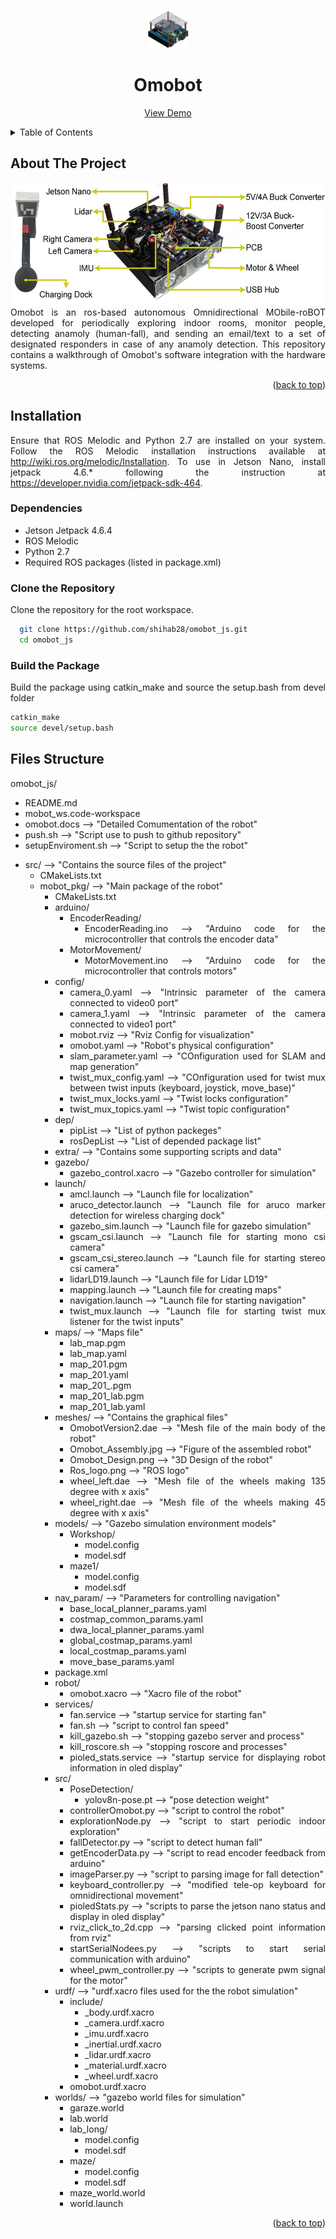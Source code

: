 
<a name="readme-top"></a>


<!-- PROJECT LOGO -->
<br />
<div align="center">
  <a href="https://github.com/shihab28/omobot_js">
    <img src="src/mobot_pkg/meshes/Omobot_Design.png" alt="Logo" width="66.6" height="60">
  </a>

  <h1 align="center">Omobot</h1>
  <p align="center">
    <!-- <a href="omobot.docs"><strong>Check the full documentation»</strong></a>
    <br /> -->
    <a href="https://shorturl.at/AD019">View Demo</a>
    <br />
    <!-- · -->
    <!-- <a href="https://github.com/othneildrew/Best-README-Template/issues">Report Bug</a> -->
    <!-- · -->
    <!-- <a href="https://github.com/othneildrew/Best-README-Template/issues">Request Feature</a> -->
  </p>
</div>


<!-- TABLE OF CONTENTS -->
<details>
  <summary>Table of Contents</summary>
  <ol>
    <li><a href="#about-the-project">About The Project</a></li>
    <li>
      <a href="#installation">Installation</a>
      <ul>
        <li><a href="#dependencies">Dependencies</a></li>
        <li><a href="#clone-the-repository">Clone the Repository</a></li>
        <li><a href="#build-the-package">Build the Package</a></li>
      </ul>
    </li>
    <li><a href="#files-structure">Files Structure</a></li>
  </ol>
</details>



<!-- ABOUT THE PROJECT -->
## About The Project
<div align="center">
<img src="src/mobot_pkg/meshes/Omobot_Assembly.jpg" alt="Logo" width="534" height="196"> <br />
</div>

<div align="justify">
Omobot is an ros-based autonomous Omnidirectional MObile-roBOT developed for periodically exploring indoor rooms, monitor people, detecting anamoly (human-fall), and sending an email/text to a set of designated responders in case of any anamoly detection. This repository contains a walkthrough of Omobot's software integration with the hardware systems. 
<br />
<div align="justify">

<p align="right">(<a href="#readme-top">back to top</a>)</p>




<!-- Installation -->
## Installation
Ensure that ROS Melodic and Python 2.7 are installed on your system. Follow the ROS Melodic installation instructions available at http://wiki.ros.org/melodic/Installation. To use in Jetson Nano, install jetpack 4.6.* following the instruction at https://developer.nvidia.com/jetpack-sdk-464.

### Dependencies
- Jetson Jetpack 4.6.4 
- ROS Melodic
- Python 2.7
- Required ROS packages (listed in package.xml)



### Clone the Repository
Clone the repository for the root workspace.
```sh
  git clone https://github.com/shihab28/omobot_js.git
  cd omobot_js
```


### Build the Package
Build the package using catkin_make and source the setup.bash from devel folder
```sh
catkin_make
source devel/setup.bash
```


<!-- Files Structure -->
## Files Structure

omobot_js/
- README.md
- mobot_ws.code-workspace
- omobot.docs --> "Detailed Comumentation of the robot"
- push.sh --> "Script use to push to github repository"
- setupEnviroment.sh --> "Script to setup the the robot"
+ src/ --> "Contains the source files of the project"
    - CMakeLists.txt
    + mobot_pkg/ --> "Main package of the robot"
        - CMakeLists.txt
        + arduino/
            + EncoderReading/
                - EncoderReading.ino    --> "Arduino code for the microcontroller that controls the encoder data"
            + MotorMovement/
                - MotorMovement.ino     --> "Arduino code for the microcontroller that controls motors"
        + config/
            - camera_0.yaml           --> "Intrinsic parameter of the camera connected to video0 port"
            - camera_1.yaml           --> "Intrinsic parameter of the camera connected to video1 port"
            - mobot.rviz              --> "Rviz Config for visualization"
            - omobot.yaml             --> "Robot's physical configuration"
            - slam_parameter.yaml     --> "COnfiguration used for SLAM and map generation"
            - twist_mux_config.yaml   --> "COnfiguration used for twist mux between twist inputs (keyboard, joystick, move_base)"
            - twist_mux_locks.yaml    --> "Twist locks configuration"
            - twist_mux_topics.yaml   --> "Twist topic configuration"
        + dep/
            - pipList                 --> "List of python packeges"
            - rosDepList              --> "List of depended package list"
        + extra/ --> "Contains some supporting scripts and data"
        + gazebo/
            - gazebo_control.xacro    --> "Gazebo controller for simulation"
        + launch/
            - amcl.launch             --> "Launch file for localization"           
            - aruco_detector.launch   --> "Launch file for aruco marker detection for wireless charging dock"    
            - gazebo_sim.launch       --> "Launch file for gazebo simulation"       
            - gscam_csi.launch        --> "Launch file for starting mono csi camera"
            - gscam_csi_stereo.launch --> "Launch file for starting stereo csi camera"
            - lidarLD19.launch        --> "Launch file for Lidar LD19"
            - mapping.launch          --> "Launch file for creating maps"
            - navigation.launch       --> "Launch file for starting navigation"
            - twist_mux.launch        --> "Launch file for starting twist mux listener for the twist inputs"
        + maps/ --> "Maps file"
            - lab_map.pgm
            - lab_map.yaml
            - map_201.pgm
            - map_201.yaml
            - map_201_.pgm
            - map_201_lab.pgm
            - map_201_lab.yaml
        + meshes/ --> "Contains the graphical files"
            - OmobotVersion2.dae      --> "Mesh file of the main body of the robot"
            - Omobot_Assembly.jpg     --> "Figure of the assembled robot"
            - Omobot_Design.png       --> "3D Design of the robot"
            - Ros_logo.png            --> "ROS logo"
            - wheel_left.dae          --> "Mesh file of the wheels making 135 degree with x axis"
            - wheel_right.dae         --> "Mesh file of the wheels making  45 degree with x axis"
        + models/ --> "Gazebo simulation environment models"
            + Workshop/
                - model.config
                - model.sdf
            + maze1/
                - model.config
                - model.sdf
        + nav_param/ --> "Parameters for controlling navigation"
            - base_local_planner_params.yaml
            - costmap_common_params.yaml
            - dwa_local_planner_params.yaml
            - global_costmap_params.yaml
            - local_costmap_params.yaml
            - move_base_params.yaml
        - package.xml
        + robot/ 
            - omobot.xacro  --> "Xacro file of the robot"
        + services/
            - fan.service             --> "startup service for starting fan"
            - fan.sh                  --> "script to control fan speed"
            - kill_gazebo.sh          --> "stopping gazebo server and process"
            - kill_roscore.sh         --> "stopping roscore and processes"
            - pioled_stats.service    --> "startup service for displaying robot information in oled display"
        + src/
            + PoseDetection/
                - yolov8n-pose.pt       --> "pose detection weight"
            - controllerOmobot.py     --> "script to control the robot"
            - explorationNode.py      --> "script to start periodic indoor exploration"
            - fallDetector.py         --> "script to detect human fall"
            - getEncoderData.py       --> "script to read encoder feedback from arduino"
            - imageParser.py          --> "script to parsing image for fall detection"
            - keyboard_controller.py  --> "modified tele-op keyboard for omnidirectional movement"
            - pioledStats.py          --> "scripts to parse the jetson nano status and display in oled display"
            - rviz_click_to_2d.cpp    --> "parsing clicked point information from rviz"
            - startSerialNodees.py    --> "scripts to start serial communication with arduino"
            - wheel_pwm_controller.py --> "scripts to generate pwm signal for the motor"
        + urdf/ --> "urdf.xacro files used for the the robot simulation"
            + include/
                - _body.urdf.xacro 
                - _camera.urdf.xacro
                - _imu.urdf.xacro
                - _inertial.urdf.xacro
                - _lidar.urdf.xacro
                - _material.urdf.xacro
                - _wheel.urdf.xacro
            - omobot.urdf.xacro
        + worlds/ --> "gazebo world files for simulation" 
            - garaze.world
            - lab.world
            + lab_long/
                - model.config
                - model.sdf
            + maze/
                - model.config
                - model.sdf
            - maze_world.world
            - world.launch

<p align="right">(<a href="#readme-top">back to top</a>)</p>























<!-- [ros_logo]:<img src="src/mobot_pkg/meshes/Omobot_Design.png" alt="Logo" width="28" height="28"> -->